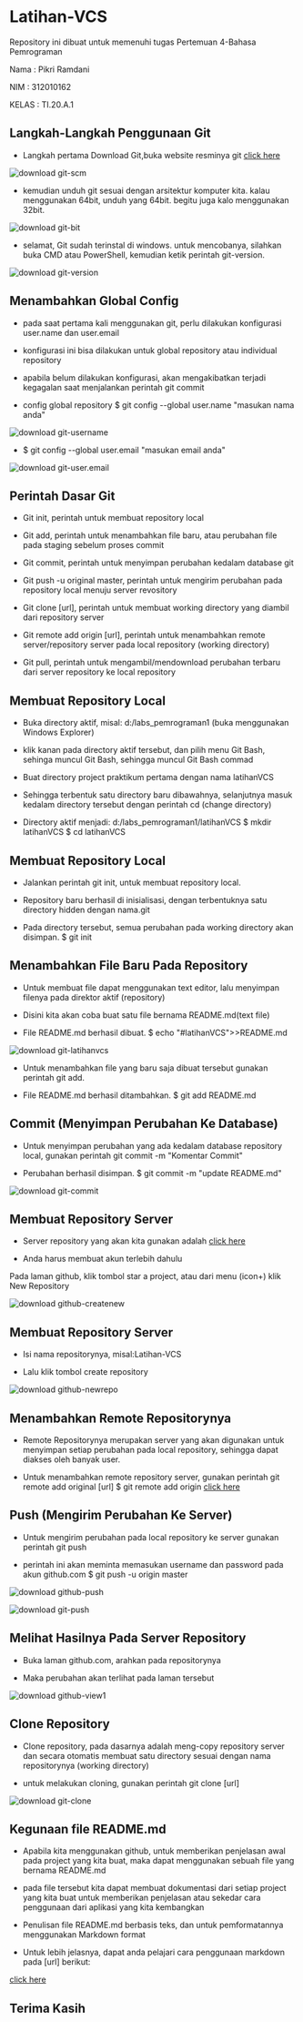 # Latihan-VCS
Repository ini dibuat untuk memenuhi tugas Pertemuan 4-Bahasa Pemrograman

Nama    : Pikri Ramdani

NIM     : 312010162

KELAS   : TI.20.A.1


## Langkah-Langkah Penggunaan Git

* Langkah pertama Download Git,buka website resminya git [click here](https://git-scm.com)

![download git-scm](coding-git/git-scm.PNG) 

* kemudian unduh git sesuai dengan arsitektur komputer kita. kalau menggunakan 64bit, unduh yang 64bit. begitu juga kalo menggunakan 32bit.

![download git-bit](coding-git/git-bit.PNG)

* selamat, Git sudah terinstal di windows. untuk mencobanya, silahkan buka CMD atau PowerShell, kemudian ketik perintah git-version.

![download git-version](coding-git/git-version.PNG)

 ## Menambahkan Global Config

 * pada saat pertama kali menggunakan git, perlu dilakukan konfigurasi user.name dan user.email

 * konfigurasi ini bisa dilakukan untuk global repository atau individual repository

 * apabila belum dilakukan konfigurasi, akan mengakibatkan terjadi kegagalan saat menjalankan perintah git commit

 * config global repository $ git config --global user.name "masukan nama anda" <br>

![download git-username](coding-git/git-username.PNG)

 * $ git config --global user.email "masukan email anda" <br>

 ![download git-user.email](coding-git/git-useremail.PNG)

 ## Perintah Dasar Git

 * Git init, perintah untuk membuat repository local

 * Git add, perintah untuk menambahkan file baru, atau perubahan file pada staging sebelum proses commit

 * Git commit, perintah untuk menyimpan perubahan kedalam database git

 * Git push -u original master, perintah untuk mengirim perubahan pada repository local menuju server revository 

 * Git clone [url], perintah untuk membuat working directory yang diambil dari repository server

 * Git remote add origin [url], perintah untuk menambahkan remote server/repository server pada local repository (working directory) 

 * Git pull, perintah untuk mengambil/mendownload perubahan terbaru dari server repository ke local repository

 ## Membuat Repository Local 

 * Buka directory aktif, misal: d:/labs_pemrograman1 (buka menggunakan Windows Explorer)

 * klik kanan pada directory aktif tersebut, dan pilih menu Git Bash, sehinga muncul Git Bash, sehingga muncul Git Bash commad

 * Buat directory project praktikum pertama dengan nama latihanVCS

 * Sehingga terbentuk satu directory baru dibawahnya, selanjutnya masuk kedalam directory tersebut dengan perintah cd (change directory)

* Directory aktif menjadi: d:/labs_pemrograman1/latihanVCS $ mkdir latihanVCS $ cd latihanVCS

## Membuat Repository Local

* Jalankan perintah git init, untuk membuat repository local.

* Repository baru berhasil di inisialisasi, dengan terbentuknya satu directory hidden dengan nama.git

* Pada directory tersebut, semua perubahan pada working directory akan disimpan. $ git init

## Menambahkan File Baru Pada Repository 

* Untuk membuat file dapat menggunakan text editor, lalu menyimpan filenya pada direktor aktif (repository) 

* Disini kita akan coba buat satu file bernama README.md(text file)

* File README.md berhasil dibuat. $ echo "#latihanVCS">>README.md

![download git-latihanvcs](coding-git/git-latihanvcs.PNG)

* Untuk menambahkan file yang baru saja dibuat tersebut gunakan perintah git add.

* File README.md berhasil ditambahkan. $ git add README.md

## Commit (Menyimpan Perubahan Ke Database)

* Untuk menyimpan perubahan yang ada kedalam database repository local, gunakan perintah git commit -m "Komentar Commit"

* Perubahan berhasil disimpan. $ git commit -m "update README.md"

![download git-commit](coding-git/git-commit.PNG)

## Membuat Repository Server

* Server repository yang akan kita gunakan adalah [click here](http://github.com)

* Anda harus membuat akun terlebih dahulu 

Pada laman github, klik tombol star a project, atau dari menu (icon+) klik New Repository

![download github-createnew](coding-git/github-createnew.PNG)

## Membuat Repository Server

* Isi nama repositorynya, misal:Latihan-VCS

* Lalu klik tombol create repository

![download github-newrepo](coding-git/github-newrepo.PNG)

## Menambahkan Remote Repositorynya

* Remote Repositorynya merupakan server yang akan digunakan untuk menyimpan setiap perubahan pada local repository, sehingga dapat diakses oleh banyak user.

* Untuk menambahkan remote repository server, gunakan perintah git remote add original [url] $ git remote add origin
[click here](https://github.com/pikriramdani/Latihan-VCS)

## Push (Mengirim Perubahan Ke Server)

* Untuk mengirim perubahan pada local repository ke server gunakan perintah git push

* perintah ini akan meminta memasukan username dan password pada akun github.com $ git push -u origin master

![download github-push](coding-git/github-push.PNG)

![download git-push](coding-git/git-push.PNG)

## Melihat Hasilnya Pada Server Repository

* Buka laman github.com, arahkan pada repositorynya

* Maka perubahan akan terlihat pada laman tersebut

![download github-view1](coding-git/github-view1.PNG)

## Clone Repository

* Clone repository, pada dasarnya adalah meng-copy repository server dan secara otomatis membuat satu directory sesuai dengan nama repositorynya (working directory)

* untuk melakukan cloning, gunakan perintah git clone [url]

![download git-clone](coding-git/git-clone.PNG)

## Kegunaan file README.md

* Apabila kita menggunakan github, untuk memberikan penjelasan awal pada project yang kita buat, maka dapat menggunakan sebuah file yang bernama README.md

* pada file tersebut kita dapat membuat dokumentasi dari setiap project yang kita buat untuk memberikan penjelasan atau sekedar cara penggunaan dari aplikasi yang kita kembangkan

* Penulisan file README.md berbasis teks, dan untuk pemformatannya menggunakan Markdown format

* Untuk lebih jelasnya, dapat anda pelajari cara penggunaan markdown pada [url] berikut:

[click here](https://markdownguide.org/basic-syntax)

##              Terima Kasih